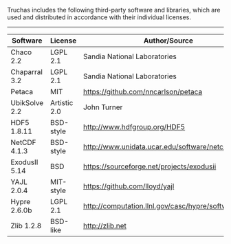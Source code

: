 Truchas includes the following third-party software and libraries, which are
used and distributed in accordance with their individual licenses.

--------------------------------------------------------------------------------

Software      | License      | Author/Source
--------------|--------------|--------------
Chaco 2.2     | LGPL 2.1     | Sandia National Laboratories
Chaparral 3.2 | LGPL 2.1     | Sandia National Laboratories
Petaca        | MIT          | https://github.com/nncarlson/petaca
UbikSolve 2.2 | Artistic 2.0 | John Turner
HDF5 1.8.11   | BSD-style    | http://www.hdfgroup.org/HDF5
NetCDF 4.1.3  | BSD-style    | http://www.unidata.ucar.edu/software/netcdf
ExodusII 5.14 | BSD          | https://sourceforge.net/projects/exodusii
YAJL 2.0.4    | MIT-style    | https://github.com/lloyd/yajl
Hypre 2.6.0b  | LGPL 2.1     | http://computation.llnl.gov/casc/hypre/software.html
Zlib 1.2.8    | BSD-like     | http://zlib.net
